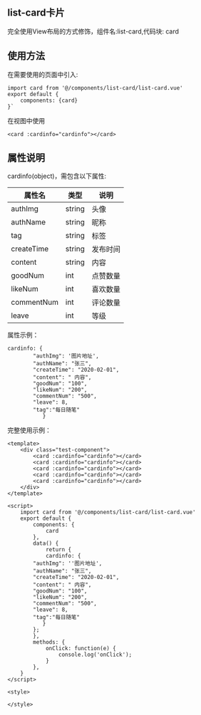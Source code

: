 ## list-card卡片

完全使用View布局的方式修饰，组件名:list-card,代码块: card

## 使用方法

在需要使用的页面中引入:
```vue
import card from '@/components/list-card/list-card.vue'
export default {
    components: {card}
}`
```

在视图中使用
```Vue
<card :cardinfo="cardinfo"></card>
```
## 属性说明

cardinfo(object)，需包含以下属性:

| 属性名     | 类型   | 说明     |
| ---------- | ------ | -------- |
| authImg    | string | 头像     |
| authName   | string | 昵称     |
| tag        | string | 标签     |
| createTime | string | 发布时间 |
| content    | string | 内容     |
| goodNum    | int    | 点赞数量 |
| likeNum    | int    | 喜欢数量 |
| commentNum | int    | 评论数量 |
| leave      | int    | 等级     |
属性示例：
```Vue
cardinfo: {
		"authImg": '图片地址', 
		"authName": "张三",
		"createTime": "2020-02-01",
		"content": " 内容",
		"goodNum": "100",
		"likeNum": "200",
		"commentNum": "500",
		"leave": 8,
        "tag":"每日随笔"
	       }
```

完整使用示例：
```Vue
<template>
	<div class="test-component">
		<card :cardinfo="cardinfo"></card>
		<card :cardinfo="cardinfo"></card>
		<card :cardinfo="cardinfo"></card>
		<card :cardinfo="cardinfo"></card>
		<card :cardinfo="cardinfo"></card>
	</div>
</template>

<script>
	import card from '@/components/list-card/list-card.vue'
	export default {
		components: {
			card
		},
		data() {
			return {
            cardinfo: {
		"authImg": ''图片地址', 
		"authName": "张三",
		"createTime": "2020-02-01",
		"content": " 内容",
		"goodNum": "100",
		"likeNum": "200",
		"commentNum": "500",
		"leave": 8,
        "tag":"每日随笔"
	       }
        };
		},
		methods: {
			onClick: function(e) {
				console.log('onClick');
			}
		},
	}
</script>

<style>

</style>

```